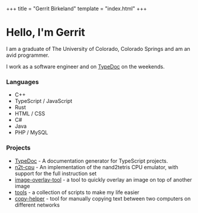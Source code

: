 +++
title = "Gerrit Birkeland"
template = "index.html"
+++

# Hello, I'm Gerrit

I am a graduate of The University of Colorado, Colorado Springs and am an avid programmer.

I work as a software engineer and on [TypeDoc](https://typedoc.org) on the weekends.

### Languages

- C++
- TypeScript / JavaScript
- Rust
- HTML / CSS
- C#
- Java
- PHP / MySQL

### Projects

- [TypeDoc](https://typedoc.org) - A documentation generator for TypeScript projects.
- [n2t-cpu](https://gerritbirkeland.com/n2t-cpu/) - An implementation of the nand2tetris CPU emulator, with support for the full instruction set
- [image-overlay-tool](https://gerritbirkeland.com/image-overlay-tool) - a tool to quickly overlay an image on top of another image
- [tools](https://gerritbirkeland.com/tools) - a collection of scripts to make my life easier
- [copy-helper](https://gerritbirkeland.com/copy-helper) - tool for manually copying text between two computers on different networks
